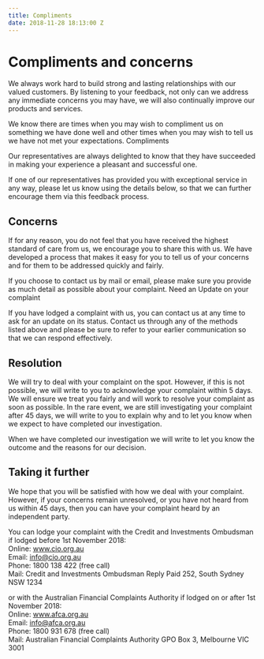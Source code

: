 ```yaml
---
title: Compliments
date: 2018-11-28 18:13:00 Z
---
```


# Compliments and concerns

We always work hard to build strong and lasting relationships with our valued customers. By listening to your feedback, not only can we address any immediate concerns you may have, we will also continually improve our products and services.

We know there are times when you may wish to compliment us on something we have done well and other times when you may wish to tell us we have not met your expectations. Compliments

Our representatives are always delighted to know that they have succeeded in making your experience a pleasant and successful one.

If one of our representatives has provided you with exceptional service in any way, please let us know using the details below, so that we can further encourage them via this feedback process.

## Concerns

If for any reason, you do not feel that you have received the highest standard of care from us, we encourage you to share this with us. We have developed a process that makes it easy for you to tell us of your concerns and for them to be addressed quickly and fairly.

If you choose to contact us by mail or email, please make sure you provide as much detail as possible about your complaint. Need an Update on your complaint

If you have lodged a complaint with us, you can contact us at any time to ask for an update on its status. Contact us through any of the methods listed above and please be sure to refer to your earlier communication so that we can respond effectively.

## Resolution

We will try to deal with your complaint on the spot. However, if this is not possible, we will write to you to acknowledge your complaint within 5 days. We will ensure we treat you fairly and will work to resolve your complaint as soon as possible. In the rare event, we are still investigating your complaint after 45 days, we will write to you to explain why and to let you know when we expect to have completed our investigation.

When we have completed our investigation we will write to let you know the outcome and the reasons for our decision.

## Taking it further

We hope that you will be satisfied with how we deal with your complaint. However, if your concerns remain unresolved, or you have not heard from us within 45 days, then you can have your complaint heard by an independent party.

You can lodge your complaint with the Credit and Investments Ombudsman if lodged before 1st November 2018: \
Online: www.cio.org.au \
Email: info@cio.org.au \
Phone: 1800 138 422 (free call) \
Mail: Credit and Investments Ombudsman Reply Paid 252, South Sydney NSW 1234 

or with the Australian Financial Complaints Authority if lodged on or after 1st November 2018: \
Online: www.afca.org.au \
Email: info@afca.org.au \
Phone: 1800 931 678 (free call) \
Mail: Australian Financial Complaints Authority GPO Box 3, Melbourne VIC 3001